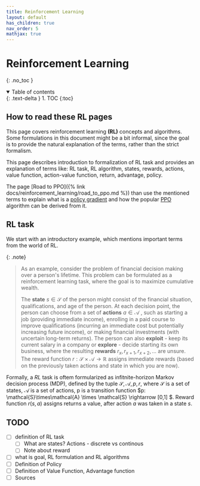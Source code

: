 ```yaml
---
title: Reinforcement Learning
layout: default
has_children: true
nav_order: 5
mathjax: true
---
```


# Reinforcement Learning

{: .no_toc }

<details open markdown="block">
  <summary>
    Table of contents
  </summary>
  {: .text-delta }
1. TOC
{:toc}
</details>

## How to read these RL pages

This page covers reinforcement learning **(RL)** concepts and algorithms. Some formulations in this document might be a bit informal, since the goal is to provide the natural explanation of the terms, rather than the strict formalism.

This page describes introduction to formalization of RL task and provides an explanation of terms like: RL task, RL algorithm, states, rewards, actions, value function, action-value function, return, advantage, policy.

The page [Road to PPO]({% link docs/reinforcement_learning/road_to_ppo.md %}) than use the mentioned terms to explain what is a [policy gradient](https://en.wikipedia.org/wiki/Policy_gradient_method) and how the popular [PPO](https://en.wikipedia.org/wiki/Proximal_policy_optimization) algorithm can be derived from it.

## RL task

We start with an introductory example, which mentions important terms from the world of RL.

{: .note}

> As an example, consider the problem of financial decision making over a person's lifetime.
> This problem can be formulated as a reinforcement learning task, where the goal is to maximize cumulative wealth.
>
> The **state** $s\in\mathcal{S}$ of the person might consist of the financial situation, qualifications, and age of the person.
> At each decision point, the person can choose from a set of **actions** $a\in\mathcal{A}$ , such as starting a job (providing immediate income), enrolling in a paid course to improve qualifications (incurring an immediate cost but potentially increasing future income), or making financial investments (with uncertain long-term returns).
> The person can also **exploit** - keep its current salary in a company or **explore** - decide starting its own business, where the resulting **rewards** $r_x,r_{x+1},r_{x+2}, ...$ are unsure.
> The reward function $r: \mathcal{S}\times\mathcal{A} \rightarrow \mathbb{R}$ assigns immediate rewards (based on the previously taken actions and state in which you are now).

Formally, a _RL_ task is oftem formularized as infitnite-horizon Markov decision process (MDP), defined by the tuple $\mathcal{S},\mathcal{A},p,r$, where $\mathcal{S}$ is a set of states, $\mathcal{A}$ is a set of actions, p is a transition function $p: \mathcal{S}\times\mathcal{A} \times \mathcal{S} \rightarrow [0,1] $. Reward function $r(s,a)$ assigns returns a value, after action $a$ was taken in a state $s$.

## TODO

- [ ] definition of RL task
  - [ ] What are states? Actions - discrete vs continous
  - [ ] Note about reward
- [ ] what is goal, RL formulation and RL algorithms
- [ ] Definition of Policy
- [ ] Definition of Value Function, Advantage function
- [ ] Sources
